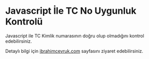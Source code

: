 # Javascript İle TC No Uygunluk Kontrolü

Javascript ile TC Kimlik numarasının doğru olup olmadığını kontrol edebilirsiniz.

Detaylı bilgi için [ibrahimcevruk.com](https://ibrahimcevruk.com/javascript-ile-tc-no-uygunluk-kontrolu/) sayfasını ziyaret edebilirsiniz.
